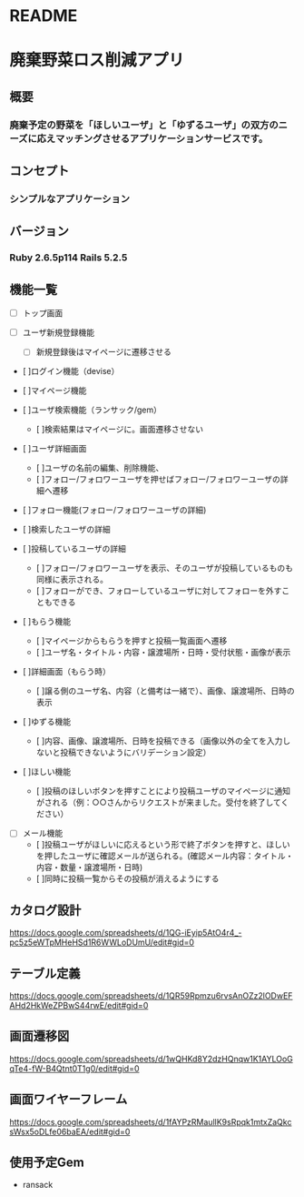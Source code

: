 # README
# 廃棄野菜ロス削減アプリ
## 概要
### 廃棄予定の野菜を「ほしいユーザ」と「ゆずるユーザ」の双方のニーズに応えマッチングさせるアプリケーションサービスです。
## コンセプト
### シンプルなアプリケーション
##  バージョン
### Ruby 2.6.5p114 Rails 5.2.5
##  機能一覧

- [ ] トップ画面	

- [ ] ユーザ新規登録機能						
  - [ ] 新規登録後はマイページに遷移させる	

- [ ]ログイン機能（devise）		

- [ ]マイページ機能			

- [ ]ユーザ検索機能（ランサック/gem）						
   - [ ]検索結果はマイページに。画面遷移させない	

- [ ]ユーザ詳細画面						
   - [ ]ユーザの名前の編集、削除機能、
   - [ ]フォロー/フォロワーユーザを押せばフォロー/フォロワーユーザの詳細へ遷移	

- [ ]フォロー機能(フォロー/フォロワーユーザの詳細)				
- [ ]検索したユーザの詳細					
- [ ]投稿しているユーザの詳細						
   - [ ]フォロー/フォロワーユーザを表示、そのユーザが投稿しているものも同様に表示される。
   - [ ]フォローができ、フォローしているユーザに対してフォローを外すこともできる

- [ ]もらう機能						
   - [ ]マイページからもらうを押すと投稿一覧画面へ遷移
   - [ ]ユーザ名・タイトル・内容・譲渡場所・日時・受付状態・画像が表示					
- [ ]詳細画面（もらう時）						
   - [ ]譲る側のユーザ名、内容（と備考は一緒で）、画像、譲渡場所、日時の表示						
- [ ]ゆずる機能						
  - [ ]内容、画像、譲渡場所、日時を投稿できる（画像以外の全てを入力しないと投稿できないようにバリデーション設定）
					
- [ ]ほしい機能						
  - [ ]投稿のほしいボタンを押すことにより投稿ユーザのマイページに通知がされる（例：○○さんからリクエストが来ました。受付を終了してください）		

- [ ] メール機能						
  - [ ]投稿ユーザがほしいに応えるという形で終了ボタンを押すと、ほしいを押したユーザに確認メールが送られる。(確認メール内容：タイトル・内容・数量・譲渡場所・日時)
  - [ ]同時に投稿一覧からその投稿が消えるようにする
					
## カタログ設計
https://docs.google.com/spreadsheets/d/1QG-iEyip5AtO4r4_-pc5z5eWTpMHeHSd1R6WWLoDUmU/edit#gid=0
## テーブル定義
https://docs.google.com/spreadsheets/d/1QR59Rpmzu6rvsAnOZz2lODwEFAHd2HkWeZPBwS44rwE/edit#gid=0
## 画面遷移図
https://docs.google.com/spreadsheets/d/1wQHKd8Y2dzHQnqw1K1AYLOoGqTe4-fW-B4Qtnt0T1g0/edit#gid=0
## 画面ワイヤーフレーム
https://docs.google.com/spreadsheets/d/1fAYPzRMaullK9sRpqk1mtxZaQkcsWsx5oDLfe06baEA/edit#gid=0
## 使用予定Gem
- ransack